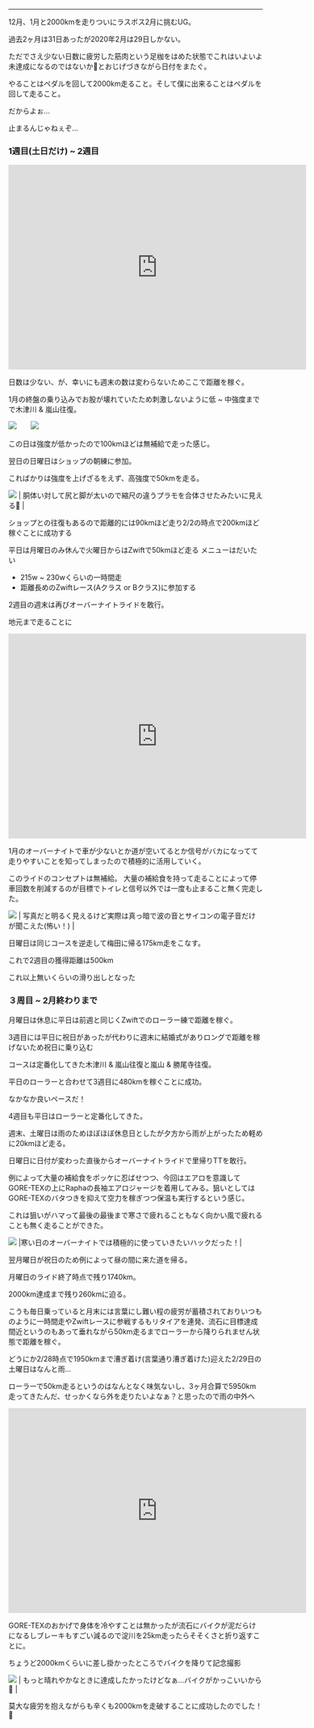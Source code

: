 
---
12月、1月と2000kmを走りついにラスボス2月に挑むUG。

過去2ヶ月は31日あったが2020年2月は29日しかない。



ただでさえ少ない日数に疲労した筋肉という足枷をはめた状態でこれはいよいよ未達成になるのではないか🤔とおじげづきながら日付をまたぐ。



やることはペダルを回して2000km走ること。そして僕に出来ることはペダルを回して走ること。



だからよぉ...

止まるんじゃねぇぞ...


### 1週目(土日だけ) ~ 2週目
<iframe allowtransparency="true" frameborder="0" height="405" scrolling="no" src="https://www.strava.com/activities/3060828084/embed/14a699e51f851d75777c40be4eec63839a76133f" width="590"></iframe>

日数は少ない、が、幸いにも週末の数は変わらないためここで距離を稼ぐ。

1月の終盤の乗り込みでお股が壊れていたため刺激しないように低 ~ 中強度までで木津川 & 嵐山往復。

[![](https://4.bp.blogspot.com/-TM8DcoqHJD4/Xm4Idi8Be-I/AAAAAAAAH44/THvDyFA45KgyNnYWuC5w50VN_s3N3eSdwCK4BGAYYCw/s320/IMG_20200201_105025.jpg)](http://4.bp.blogspot.com/-TM8DcoqHJD4/Xm4Idi8Be-I/AAAAAAAAH44/THvDyFA45KgyNnYWuC5w50VN_s3N3eSdwCK4BGAYYCw/s1600/IMG_20200201_105025.jpg)　　[![](https://3.bp.blogspot.com/-7ZVFiPot40w/Xm4IbvwA7eI/AAAAAAAAH4w/qyzHmkMRCvcFeqFAWjKH12W6K99gd02FQCK4BGAYYCw/s320/IMG_20200201_130139.jpg)](http://3.bp.blogspot.com/-7ZVFiPot40w/Xm4IbvwA7eI/AAAAAAAAH4w/qyzHmkMRCvcFeqFAWjKH12W6K99gd02FQCK4BGAYYCw/s1600/IMG_20200201_130139.jpg)

この日は強度が低かったので100kmほどは無補給で走った感じ。

翌日の日曜日はショップの朝練に参加。

こればかりは強度を上げざるをえず、高強度で50kmを走る。

[![](https://4.bp.blogspot.com/-dj0VsfMIjQE/Xm4JN5FwCeI/AAAAAAAAH5Q/C_aenDaNxS0GAk93cmf7HtX06ix4XZCmgCK4BGAYYCw/s320/line_602788730462610.jpg)](http://4.bp.blogspot.com/-dj0VsfMIjQE/Xm4JN5FwCeI/AAAAAAAAH5Q/C_aenDaNxS0GAk93cmf7HtX06ix4XZCmgCK4BGAYYCw/s1600/line_602788730462610.jpg)
| 胴体い対して尻と脚が太いので縮尺の違うプラモを合体させたみたいに見える🤔 |

ショップとの往復もあるので距離的には90kmほど走り2/2の時点で200kmほど稼ぐことに成功する

平日は月曜日のみ休んで火曜日からはZwiftで50kmほど走る
メニューはだいたい


- 215w ~ 230wくらいの一時間走
- 距離長めのZwiftレース(Aクラス or Bクラス)に参加する



2週目の週末は再びオーバーナイトライドを敢行。

地元まで走ることに



<iframe allowtransparency="true" frameborder="0" height="405" scrolling="no" src="https://www.strava.com/activities/3080392609/embed/e2b1d91e1fc8b5032b848b8287444aeab0066029" width="590"></iframe>

1月のオーバーナイトで車が少ないとか道が空いてるとか信号がバカになってて走りやすいことを知ってしまったので積極的に活用していく。

このライドのコンセプトは無補給。
大量の補給食を持って走ることによって停車回数を削減するのが目標でトイレと信号以外では一度も止まること無く完走した。


[![](https://1.bp.blogspot.com/-WeWXifV1F3E/Xm4K6fJnzWI/AAAAAAAAH5g/WMmoi8QEu4wibx7EBB4yvAvfiRghtCquACK4BGAYYCw/s320/IMG_20200208_030114.jpg)](http://1.bp.blogspot.com/-WeWXifV1F3E/Xm4K6fJnzWI/AAAAAAAAH5g/WMmoi8QEu4wibx7EBB4yvAvfiRghtCquACK4BGAYYCw/s1600/IMG_20200208_030114.jpg)
| 写真だと明るく見えるけど実際は真っ暗で波の音とサイコンの電子音だけが聞こえた(怖い！) |

日曜日は同じコースを逆走して梅田に帰る175km走をこなす。



これで2週目の獲得距離は500km

これ以上無いくらいの滑り出しとなった



### ３周目 ~ 2月終わりまで

月曜日は休息に平日は前週と同じくZwiftでのローラー練で距離を稼ぐ。



3週目には平日に祝日があったが代わりに週末に結婚式がありロングで距離を稼げないため祝日に乗り込む



コースは定番化してきた木津川 & 嵐山往復と嵐山 & 勝尾寺往復。

平日のローラーと合わせて3週目に480kmを稼ぐことに成功。

なかなか良いペースだ！



4週目も平日はローラーと定番化してきた。

週末、土曜日は雨のためほぼほぼ休息日としたが夕方から雨が上がったため軽めに20kmほど走る。



日曜日に日付が変わった直後からオーバーナイトライドで里帰りTTを敢行。



例によって大量の補給食をポッケに忍ばせつつ、今回はエアロを意識してGORE-TEXの上にRaphaの長袖エアロジャージを着用してみる。狙いとしてはGORE-TEXのバタつきを抑えて空力を稼ぎつつ保温も実行するという感じ。

これは狙いがハマって最後の最後まで寒さで疲れることもなく向かい風で疲れることも無く走ることができた。

[![](https://4.bp.blogspot.com/-_YyGSzzoq44/Xm4NlLbPRgI/AAAAAAAAH5s/_HlU4HcbwsAlGWNrzunuoVDA8tzdayn3ACK4BGAYYCw/s320/IMG_q4mpu7.jpg)](http://4.bp.blogspot.com/-_YyGSzzoq44/Xm4NlLbPRgI/AAAAAAAAH5s/_HlU4HcbwsAlGWNrzunuoVDA8tzdayn3ACK4BGAYYCw/s1600/IMG_q4mpu7.jpg)
|寒い日のオーバーナイトでは積極的に使っていきたいハックだった！|

翌月曜日が祝日のため例によって昼の間に来た道を帰る。

月曜日のライド終了時点で残り1740km。

2000km達成まで残り260kmに迫る。



こうも毎日乗っていると月末には言葉にし難い程の疲労が蓄積されておりいつものように一時間走やZwiftレースに参戦するもリタイアを連発、流石に目標達成間近というのもあって垂れながら50km走るまでローラーから降りられません状態で距離を稼ぐ。



どうにか2/28時点で1950kmまで漕ぎ着け(言葉通り漕ぎ着けた)迎えた2/29日の土曜日はなんと雨...



ローラーで50km走るというのはなんとなく味気ないし、3ヶ月合算で5950km走ってきたんだ、せっかくなら外を走りたいよなぁ？と思ったので雨の中外へ



<iframe allowtransparency="true" frameborder="0" height="405" scrolling="no" src="https://www.strava.com/activities/3140481342/embed/84972aa7f1bc26e0b0d8fda808a7a3e9422682d6" width="590"></iframe>

GORE-TEXのおかげで身体を冷やすことは無かったが流石にバイクが泥だらけになるしブレーキもすごい減るので淀川を25km走ったらそそくさと折り返すことに。

ちょうど2000kmくらいに差し掛かったところでバイクを降りて記念撮影


[![](https://1.bp.blogspot.com/-EjbRtmAcGh8/Xm4QC0Y9J-I/AAAAAAAAH6A/bhCNxm1ITuEYHoaXpn_Vnz44BaSWwLcPACK4BGAYYCw/s320/IMG_20200229_142616_184.jpg)](http://1.bp.blogspot.com/-EjbRtmAcGh8/Xm4QC0Y9J-I/AAAAAAAAH6A/bhCNxm1ITuEYHoaXpn_Vnz44BaSWwLcPACK4BGAYYCw/s1600/IMG_20200229_142616_184.jpg)
| もっと晴れやかなときに達成したかったけどなぁ...バイクがかっこいいから💯 |

莫大な疲労を抱えながらも辛くも2000kmを走破することに成功したのでした！🎉
